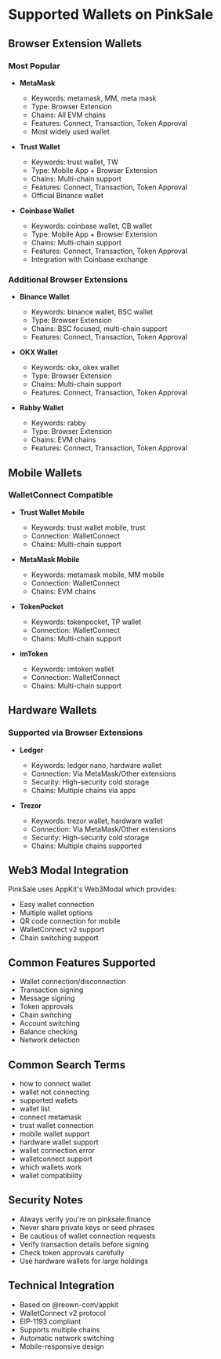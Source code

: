 # Supported Wallets on PinkSale

## Browser Extension Wallets

### Most Popular
- **MetaMask**
  - Keywords: metamask, MM, meta mask
  - Type: Browser Extension
  - Chains: All EVM chains
  - Features: Connect, Transaction, Token Approval
  - Most widely used wallet

- **Trust Wallet**
  - Keywords: trust wallet, TW
  - Type: Mobile App + Browser Extension
  - Chains: Multi-chain support
  - Features: Connect, Transaction, Token Approval
  - Official Binance wallet

- **Coinbase Wallet**
  - Keywords: coinbase wallet, CB wallet
  - Type: Mobile App + Browser Extension
  - Chains: Multi-chain support
  - Features: Connect, Transaction, Token Approval
  - Integration with Coinbase exchange

### Additional Browser Extensions
- **Binance Wallet**
  - Keywords: binance wallet, BSC wallet
  - Type: Browser Extension
  - Chains: BSC focused, multi-chain support
  - Features: Connect, Transaction, Token Approval

- **OKX Wallet**
  - Keywords: okx, okex wallet
  - Type: Browser Extension
  - Chains: Multi-chain support
  - Features: Connect, Transaction, Token Approval

- **Rabby Wallet**
  - Keywords: rabby
  - Type: Browser Extension
  - Chains: EVM chains
  - Features: Connect, Transaction, Token Approval

## Mobile Wallets

### WalletConnect Compatible
- **Trust Wallet Mobile**
  - Keywords: trust wallet mobile, trust
  - Connection: WalletConnect
  - Chains: Multi-chain support

- **MetaMask Mobile**
  - Keywords: metamask mobile, MM mobile
  - Connection: WalletConnect
  - Chains: EVM chains

- **TokenPocket**
  - Keywords: tokenpocket, TP wallet
  - Connection: WalletConnect
  - Chains: Multi-chain support

- **imToken**
  - Keywords: imtoken wallet
  - Connection: WalletConnect
  - Chains: Multi-chain support

## Hardware Wallets

### Supported via Browser Extensions
- **Ledger**
  - Keywords: ledger nano, hardware wallet
  - Connection: Via MetaMask/Other extensions
  - Security: High-security cold storage
  - Chains: Multiple chains via apps

- **Trezor**
  - Keywords: trezor wallet, hardware wallet
  - Connection: Via MetaMask/Other extensions
  - Security: High-security cold storage
  - Chains: Multiple chains supported

## Web3 Modal Integration

PinkSale uses AppKit's Web3Modal which provides:
- Easy wallet connection
- Multiple wallet options
- QR code connection for mobile
- WalletConnect v2 support
- Chain switching support

## Common Features Supported
- Wallet connection/disconnection
- Transaction signing
- Message signing
- Token approvals
- Chain switching
- Account switching
- Balance checking
- Network detection

## Common Search Terms
- how to connect wallet
- wallet not connecting
- supported wallets
- wallet list
- connect metamask
- trust wallet connection
- mobile wallet support
- hardware wallet support
- wallet connection error
- walletconnect support
- which wallets work
- wallet compatibility

## Security Notes
- Always verify you're on pinksale.finance
- Never share private keys or seed phrases
- Be cautious of wallet connection requests
- Verify transaction details before signing
- Check token approvals carefully
- Use hardware wallets for large holdings

## Technical Integration
- Based on @reown-com/appkit
- WalletConnect v2 protocol
- EIP-1193 compliant
- Supports multiple chains
- Automatic network switching
- Mobile-responsive design 